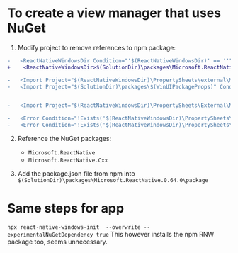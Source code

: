 
# To create a view manager that uses NuGet

1. Modify project to remove references to npm package:

```diff
-   <ReactNativeWindowsDir Condition="'$(ReactNativeWindowsDir)' == ''">$([MSBuild]::GetDirectoryNameOfFileAbove($(SolutionDir), 'node_modules\react-native-windows\package.json'))\node_modules\react-native-windows\</ReactNativeWindowsDir>
+    <ReactNativeWindowsDir>$(SolutionDir)\packages\Microsoft.ReactNative.0.64.0\package</ReactNativeWindowsDir>

-   <Import Project="$(ReactNativeWindowsDir)\PropertySheets\external\Microsoft.ReactNative.Uwp.CppLib.props" Condition="Exists('$(ReactNativeWindowsDir)\PropertySheets\External\Microsoft.ReactNative.Uwp.CppLib.props')" />
-   <Import Project="$(SolutionDir)\packages\$(WinUIPackageProps)" Condition="'$(WinUIPackageProps)'!='' And Exists('$(SolutionDir)\packages\$(WinUIPackageProps)')" />


-   <Import Project="$(ReactNativeWindowsDir)\PropertySheets\External\Microsoft.ReactNative.Uwp.CppLib.targets" Condition="Exists('$(ReactNativeWindowsDir)\PropertySheets\External\Microsoft.ReactNative.Uwp.CppLib.targets')" />

-   <Error Condition="!Exists('$(ReactNativeWindowsDir)\PropertySheets\External\Microsoft.ReactNative.Uwp.CppLib.props')" Text="$([System.String]::Format('$(ErrorText)', '$(ReactNativeWindowsDir)\PropertySheets\External\Microsoft.ReactNative.Uwp.CppLib.props'))" />
-   <Error Condition="!Exists('$(ReactNativeWindowsDir)\PropertySheets\External\Microsoft.ReactNative.Uwp.CppLib.targets')" Text="$([System.String]::Format('$(ErrorText)', '$(ReactNativeWindowsDir)\PropertySheets\External\Microsoft.ReactNative.Uwp.CppLib.targets'))" />


```

2. Reference the NuGet packages:
    - `Microsoft.ReactNative`
    - `Microsoft.ReactNative.Cxx`

3. Add the package.json file from npm into `$(SolutionDir)\packages\Microsoft.ReactNative.0.64.0\package`

# Same steps for app

`npx react-native-windows-init  --overwrite --experimentalNuGetDependency true`
This however installs the npm RNW package too, seems unnecessary.
